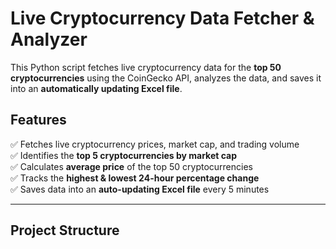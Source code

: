 #  Live Cryptocurrency Data Fetcher & Analyzer

This Python script fetches live cryptocurrency data for the **top 50 cryptocurrencies** using the CoinGecko API, analyzes the data, and saves it into an **automatically updating Excel file**.

##  Features
✅ Fetches live cryptocurrency prices, market cap, and trading volume  
✅ Identifies the **top 5 cryptocurrencies by market cap**  
✅ Calculates **average price** of the top 50 cryptocurrencies  
✅ Tracks the **highest & lowest 24-hour percentage change**  
✅ Saves data into an **auto-updating Excel file** every 5 minutes  

---

##  Project Structure

